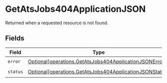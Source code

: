 # GetAtsJobs404ApplicationJSON

Returned when a requested resource is not found.


## Fields

| Field                                                                                                                        | Type                                                                                                                         | Required                                                                                                                     | Description                                                                                                                  |
| ---------------------------------------------------------------------------------------------------------------------------- | ---------------------------------------------------------------------------------------------------------------------------- | ---------------------------------------------------------------------------------------------------------------------------- | ---------------------------------------------------------------------------------------------------------------------------- |
| `error`                                                                                                                      | [Optional[operations.GetAtsJobs404ApplicationJSONError]](undefined/models/operations/getatsjobs404applicationjsonerror.md)   | :heavy_check_mark:                                                                                                           | N/A                                                                                                                          |
| `status`                                                                                                                     | [Optional[operations.GetAtsJobs404ApplicationJSONStatus]](undefined/models/operations/getatsjobs404applicationjsonstatus.md) | :heavy_check_mark:                                                                                                           | N/A                                                                                                                          |